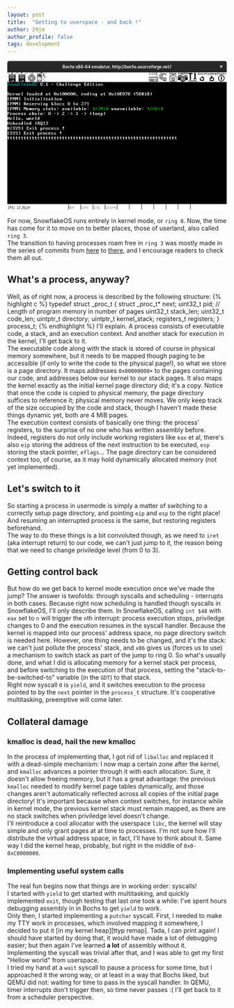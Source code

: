 ```yaml
---
layout: post
title:  "Getting to userspace - and back !"
author: 29jm
author_profile: false
tags: development
---
```


![userspace!](/assets/userspace.png)

For now, SnowflakeOS runs entirely in kernel mode, or `ring 0`. Now, the time has come for
it to move on to better places, those of userland, also called `ring 3`.  
The transition to having processes roam free in `ring 3` was mostly made in the
series of commits from [here][commit a] to [there][commit b], and I encourage readers
to check them all out.

## What's a process, anyway?

Well, as of right now, a process is described by the following structure:
{% highlight c %}
typedef struct _proc_t {
    struct _proc_t* next;
    uint32_t pid;
    // Length of program memory in number of pages
    uint32_t stack_len;
    uint32_t code_len;
    uintptr_t directory;
    uintptr_t kernel_stack;
    registers_t registers;
} process_t;
{% endhighlight %}
I'll explain. A process consists of executable code, a stack, and an execution
context. And another stack for execution in the kernel, I'll get back to it.  
The executable code along with the stack is stored of course in physical memory
somewhere, but it needs to be mapped though paging to be accessible (if only to
write the code to the physical page!), so what we store is a page directory. It
maps addresses `0x00000000+` to the pages containing our code, and addresses
below our kernel to our stack pages. It also maps the kernel exactly as the
initial kernel page directory did; it's a copy. Notice that once the code is
copied to physical memory, the page directory suffices to reference it; physical
memory never moves. We only keep track of the size occupied by the code and stack,
though I haven't made these things dynamic yet, both are 4 MiB pages.  
The execution context consists of basically one thing: the process' registers, to
the surprise of no one who has written assembly before. Indeed, registers do not
only include working registers like `eax` et al, there's also `eip` storing the
address of the next instruction to be executed, `esp` storing the stack pointer,
`eflags`... The page directory can be considered context too, of course, as it
may hold dynamically allocated memory (not yet implemented).

## Let's switch to it

So starting a process in usermode is simply a matter of switching to a correctly
setup page directory, and pointing `eip` and `esp` to the right place! And
resuming an interrupted process is the same, but restoring registers beforehand.  
The way to do these things is a bit convoluted though, as we need to `iret` (aka
interrupt return) to our code, we can't just jump to it, the reason being that we
need to change priviledge level (from 0 to 3).

## Getting control back

But how do we get back to kernel mode execution once we've made the jump? The
answer is twofolds: through syscalls and scheduling - interrupts in both cases.
Because right now scheduling is handled though syscalls in SnowflakeOS, I'll
only describe them. In SnowflakeOS, calling `int $48` with `eax` set to `n` will
trigger the `n`th interrupt: process execution stops, priviledge changes to 0 and
the execution resumes in the syscall handler. Because the kernel is mapped into
our process' address space, no page directory switch is needed here. However, one
thing needs to be changed, and it's the stack: we can't just pollute the process'
stack, and `x86` gives us (forces us to use) a mechanism to switch stack as part
of the jump to ring 0. So what's usually done, and what I did is allocating
memory for a kernel stack per process, and before switching to the execution of
that process, setting the "stack-to-be-switched-to" variable (in the `GDT`) to
that stack.  
Right now syscall `0` is `yield`, and it switches execution to the process pointed
to by the `next` pointer in the `process_t` structure. It's cooperative
multitasking, preemptive will come later.

## Collateral damage

### kmalloc is dead, hail the new kmalloc

In the process of implementing that, I got rid of `liballoc` and replaced it with
a dead-simple mechanism: I now map a certain zone after the kernel, and `kmalloc`
advances a pointer through it with each allocation. Sure, it doesn't allow freeing
memory, but it has a great advantage: the previous `kmalloc` needed to modify
kernel page tables dynamically, and those changes aren't automatically reflected
across all copies of the initial page directory! It's important because when
context switches, for instance while in kernel mode, the previous kernel stack
must remain mapped, as there are no stack switches when priviledge level doesn't
change.  
I'll reintroduce a cool allocator with the userspace `libc`, the kernel
will stay simple and only grant pages at at time to processes. I'm not sure how
I'll distribute the virtual address space, in fact, I'll have to think about it.
Same way I did the kernel heap, probably, but right in the middle of
`0x0-0xC0000000`.

### Implementing useful system calls

The real fun begins now that things are in working order: syscalls!  
I started with `yield` to get started with multitasking, and quickly implemented
`exit`, though testing that last one took a while: I've spent hours debugging 
assembly in in Bochs to get `yield` to work.  
Only then, I started implementing a `putchar` syscall. First, I needed to make my
TTY work in processes, which involved mapping it somewhere, I decided to put it
[in my kernel heap][ttyp remap]. Tada, I can print again! I should have started
by doing that, it would have made a lot of debugging easier; but then again I've
learned __a lot__ of assembly without it. Implementing the syscall was trivial
after that, and I was able to get my first "Hellow world" from userspace.  
I tried my hand at a `wait` syscall to pause a process for some time, but I
approached it the wrong way, or at least in a way that Bochs liked, but QEMU did
not: waiting for time to pass in the syscall handler. In QEMU, timer interrupts
don't trigger then, so time never passes :( I'll get back to it from a scheduler
perspective.

[commit a]: https://github.com/29jm/SnowflakeOS/commit/a0af7081f44b3c746e661f1e5488ccb06073fa5a
[commit b]: https://github.com/29jm/SnowflakeOS/commit/3ed963cc8847f6ed92ac83c5220190600131f2c3